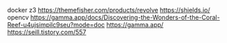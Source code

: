 docker
z3
https://themefisher.com/products/revolve
https://shields.io/
opencv
https://gamma.app/docs/Discovering-the-Wonders-of-the-Coral-Reef-u4ujsimpilc9seu?mode=doc
https://gamma.app/
https://seill.tistory.com/557